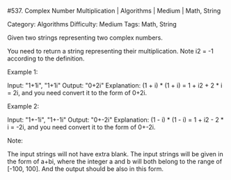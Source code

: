 #537. Complex Number Multiplication | Algorithms | Medium | Math, String

Category: Algorithms
Difficulty: Medium
Tags: Math, String


Given two strings representing two complex numbers.


You need to return a string representing their multiplication. Note i2 = -1 according to the definition.


Example 1:

Input: "1+1i", "1+1i"
Output: "0+2i"
Explanation: (1 + i) * (1 + i) = 1 + i2 + 2 * i = 2i, and you need convert it to the form of 0+2i.



Example 2:

Input: "1+-1i", "1+-1i"
Output: "0+-2i"
Explanation: (1 - i) * (1 - i) = 1 + i2 - 2 * i = -2i, and you need convert it to the form of 0+-2i.



Note:

The input strings will not have extra blank.
The input strings will be given in the form of a+bi, where the integer a and b will both belong to the range of [-100, 100]. And the output should be also in this form.


